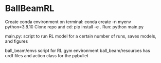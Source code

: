 # BallBeamRL

Create conda environment on terminal: conda create -n myenv python=3.8.10
Clone repo and cd: pip install -e .
Run: python main.py 

main.py: script to run RL model for a certain number of runs, saves models, and figures

ball_beam/envs script for RL gym environment 
ball_beam/resources has urdf files and action class for the pybullet 